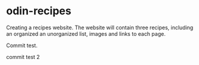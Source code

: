 # odin-recipes

Creating a recipes website. The website will contain three recipes, including an organized an unorganized list, images and links to each page.

Commit test.

commit test 2